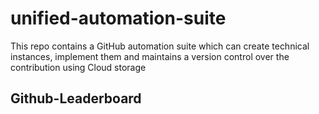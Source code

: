# unified-automation-suite
This repo contains a GitHub automation suite which can create technical instances, implement them and maintains a version control over the contribution using Cloud storage

## Github-Leaderboard